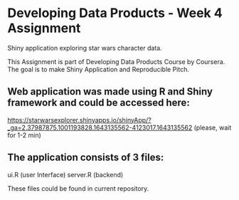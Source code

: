 # Developing Data Products - Week 4 Assignment
Shiny application exploring star wars character data.  

This Assignment is part of Developing Data Products Course by Coursera. The goal is to make Shiny Application and Reproducible Pitch.

## Web application was made using R and Shiny framework and could be accessed here:
https://starwarsexplorer.shinyapps.io/shinyApp/?_ga=2.37987875.1001193828.1643135562-4123017.1643135562 (please, wait for 1-2 min)

## The application consists of 3 files:

ui.R (user Interface)
server.R (backend)

These files could be found in current repository.
